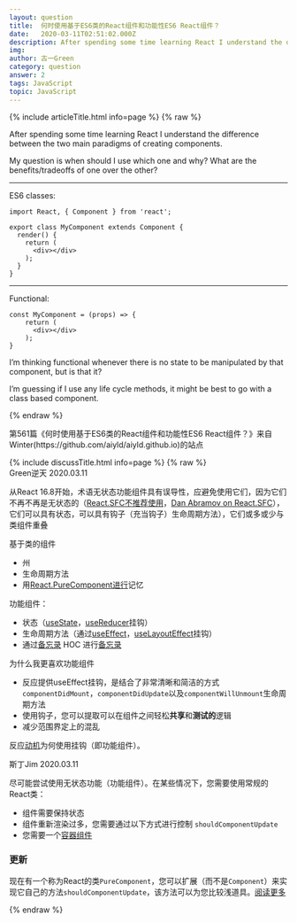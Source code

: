 ```yaml
---
layout: question
title:  何时使用基于ES6类的React组件和功能性ES6 React组件？
date:   2020-03-11T02:51:02.000Z
description: After spending some time learning React I understand the difference between t...
img: 
author: 古一Green
category: question
answer: 2
tags: JavaScript
topic: JavaScript
---
```

<div class="article-root">
  <div class="article">
    {% include articleTitle.html info=page %}
    {% raw %}
    <div class="article-content"><p>After spending some time learning React I understand the difference between the two main paradigms of creating components.</p>

<p>My question is when should I use which one and why? What are the benefits/tradeoffs of one over the other?</p>

<hr>

<p>ES6 classes:</p>

<pre><code>import React, { Component } from 'react';<font></font>
<font></font>
export class MyComponent extends Component {<font></font>
  render() {<font></font>
    return (<font></font>
      &lt;div&gt;&lt;/div&gt;<font></font>
    );<font></font>
  }<font></font>
}<font></font>
</code></pre>

<hr>

<p>Functional:</p>

<pre><code>const MyComponent = (props) =&gt; {<font></font>
    return (<font></font>
      &lt;div&gt;&lt;/div&gt;<font></font>
    );<font></font>
}<font></font>
</code></pre>

<p>I’m thinking functional whenever there is no state to be manipulated by that component, but is that it?</p>

<p>I’m guessing if I use any life cycle methods, it might be best to go with a class based component.</p></div>
    {% endraw %}
  </div>
  <p class="winter_mark">第561篇《何时使用基于ES6类的React组件和功能性ES6 React组件？》来自Winter(https://github.com/aiyld/aiyld.github.io)的站点</p>
  <div class="discuss-wrapper">
    {% include discussTitle.html info=page %}
    {% raw %}
    <div class="discuss-list">
    <div class="discuss-item">
        <div class="discuss-parent">
          <div class="discuss-meta">
            <span class="discuss-user">Green逆天</span>
            <span class="discuss-time">2020.03.11</span>
          </div>
          <div class="discuss-comment"><p><font style="vertical-align: inherit;"><font style="vertical-align: inherit;">从React 16.8开始，术语无状态功能组件具有误导性，应避免使用它们，因为它们不再不再是无状态的（</font></font><a href="https://stackoverflow.com/questions/53885993/react-16-7-react-sfc-is-now-deprecated"><font style="vertical-align: inherit;"><font style="vertical-align: inherit;">React.SFC不推荐使用</font></font></a><font style="vertical-align: inherit;"><font style="vertical-align: inherit;">，</font></font><a href="https://twitter.com/dan_abramov/status/1057625147216220162?lang=en" rel="nofollow noreferrer"><font style="vertical-align: inherit;"><font style="vertical-align: inherit;">Dan Abramov on React.SFC</font></font></a><font style="vertical-align: inherit;"><font style="vertical-align: inherit;">），它们可以具有状态，可以具有钩子（充当钩子）生命周期方法），它们或多或少与类组件重叠</font></font></p>

<p><font style="vertical-align: inherit;"><font style="vertical-align: inherit;">基于类的组件</font></font></p>

<ul>
<li><font style="vertical-align: inherit;"><font style="vertical-align: inherit;">州</font></font></li>
<li><font style="vertical-align: inherit;"><font style="vertical-align: inherit;">生命周期方法</font></font></li>
<li><font style="vertical-align: inherit;"><font style="vertical-align: inherit;">用</font><a href="https://reactjs.org/docs/react-api.html#reactpurecomponent" rel="nofollow noreferrer"><font style="vertical-align: inherit;">React.PureComponent进行</font></a><font style="vertical-align: inherit;">记忆</font></font><a href="https://reactjs.org/docs/react-api.html#reactpurecomponent" rel="nofollow noreferrer"><font style="vertical-align: inherit;"></font></a></li>
</ul>

<p><font style="vertical-align: inherit;"><font style="vertical-align: inherit;">功能组件：</font></font></p>

<ul>
<li><font style="vertical-align: inherit;"><font style="vertical-align: inherit;">状态（</font></font><a href="https://reactjs.org/docs/hooks-state.html" rel="nofollow noreferrer"><font style="vertical-align: inherit;"><font style="vertical-align: inherit;">useState</font></font></a><font style="vertical-align: inherit;"><font style="vertical-align: inherit;">，</font></font><a href="https://reactjs.org/docs/hooks-reference.html#usereducer" rel="nofollow noreferrer"><font style="vertical-align: inherit;"><font style="vertical-align: inherit;">useReducer</font></font></a><font style="vertical-align: inherit;"><font style="vertical-align: inherit;">挂钩）</font></font></li>
<li><font style="vertical-align: inherit;"><font style="vertical-align: inherit;">生命周期方法（通过</font></font><a href="https://reactjs.org/docs/hooks-effect.html" rel="nofollow noreferrer"><font style="vertical-align: inherit;"><font style="vertical-align: inherit;">useEffect</font></font></a><font style="vertical-align: inherit;"><font style="vertical-align: inherit;">，</font></font><a href="https://reactjs.org/docs/hooks-reference.html#uselayouteffect" rel="nofollow noreferrer"><font style="vertical-align: inherit;"><font style="vertical-align: inherit;">useLayoutEffect</font></font></a><font style="vertical-align: inherit;"><font style="vertical-align: inherit;">挂钩）</font></font></li>
<li><font style="vertical-align: inherit;"><font style="vertical-align: inherit;">通过</font></font><a href="https://reactjs.org/docs/react-api.html#reactmemo" rel="nofollow noreferrer"><font style="vertical-align: inherit;"><font style="vertical-align: inherit;">备忘录</font></font></a><font style="vertical-align: inherit;"><font style="vertical-align: inherit;"> HOC </font><font style="vertical-align: inherit;">进行</font><a href="https://reactjs.org/docs/react-api.html#reactmemo" rel="nofollow noreferrer"><font style="vertical-align: inherit;">备忘录</font></a></font></li>
</ul>

<p><font style="vertical-align: inherit;"><font style="vertical-align: inherit;">为什么我更喜欢功能组件</font></font></p>

<ul>
<li><font style="vertical-align: inherit;"><font style="vertical-align: inherit;">反应提供useEffect挂钩，是结合了非常清晰和简洁的方式</font></font><code>componentDidMount</code><font style="vertical-align: inherit;"><font style="vertical-align: inherit;">，</font></font><code>componentDidUpdate</code><font style="vertical-align: inherit;"><font style="vertical-align: inherit;">以及</font></font><code>componentWillUnmount</code><font style="vertical-align: inherit;"><font style="vertical-align: inherit;">生命周期方法</font></font></li>
<li><font style="vertical-align: inherit;"><font style="vertical-align: inherit;">使用钩子，您可以提取可以</font><font style="vertical-align: inherit;">在组件之间</font><font style="vertical-align: inherit;">轻松</font></font><strong><font style="vertical-align: inherit;"><font style="vertical-align: inherit;">共享</font></font></strong><font style="vertical-align: inherit;"><font style="vertical-align: inherit;">和</font><strong><font style="vertical-align: inherit;">测试的</font></strong><font style="vertical-align: inherit;">逻辑</font></font><strong><font style="vertical-align: inherit;"></font></strong></li>
<li><font style="vertical-align: inherit;"><font style="vertical-align: inherit;">减少范围界定上的混乱</font></font></li>
</ul>

<p><font style="vertical-align: inherit;"><font style="vertical-align: inherit;">反应</font></font><a href="https://reactjs.org/docs/hooks-intro.html#motivation" rel="nofollow noreferrer"><font style="vertical-align: inherit;"><font style="vertical-align: inherit;">动机</font></font></a><font style="vertical-align: inherit;"><font style="vertical-align: inherit;">为何使用挂钩（即功能组件）。</font></font></p></div>
        </div></div><div class="discuss-item">
        <div class="discuss-parent">
          <div class="discuss-meta">
            <span class="discuss-user">斯丁Jim</span>
            <span class="discuss-time">2020.03.11</span>
          </div>
          <div class="discuss-comment"><p><font style="vertical-align: inherit;"><font style="vertical-align: inherit;">尽可能尝试使用无状态功能（功能组件）。</font><font style="vertical-align: inherit;">在某些情况下，您需要使用常规的React类：</font></font></p>

<ul>
<li><font style="vertical-align: inherit;"><font style="vertical-align: inherit;">组件需要保持状态</font></font></li>
<li><font style="vertical-align: inherit;"><font style="vertical-align: inherit;">组件重新渲染过多，您需要通过以下方式进行控制 </font></font><code>shouldComponentUpdate</code></li>
<li><font style="vertical-align: inherit;"><font style="vertical-align: inherit;">您需要一个</font></font><a href="https://medium.com/@dan_abramov/smart-and-dumb-components-7ca2f9a7c7d0" rel="noreferrer"><font style="vertical-align: inherit;"><font style="vertical-align: inherit;">容器组件</font></font></a></li>
</ul>

<h3><font style="vertical-align: inherit;"><font style="vertical-align: inherit;">更新</font></font></h3>

<p><font style="vertical-align: inherit;"><font style="vertical-align: inherit;">现在有一个称为React的类</font></font><code>PureComponent</code><font style="vertical-align: inherit;"><font style="vertical-align: inherit;">，您可以扩展（而不是</font></font><code>Component</code><font style="vertical-align: inherit;"><font style="vertical-align: inherit;">）来实现它自己的方法</font></font><code>shouldComponentUpdate</code><font style="vertical-align: inherit;"><font style="vertical-align: inherit;">，该方法可以为您比较浅道具。</font></font><a href="https://facebook.github.io/react/docs/react-component.html#shouldcomponentupdate" rel="noreferrer"><font style="vertical-align: inherit;"><font style="vertical-align: inherit;">阅读更多</font></font></a></p></div>
        </div></div>
    </div>
    {% endraw %}
  </div>
<div>
